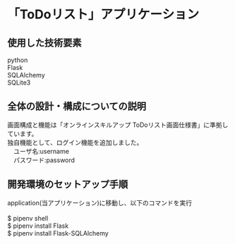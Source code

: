 # 「ToDoリスト」アプリケーション

## 使用した技術要素
python<br>
Flask<br>
SQLAlchemy<br>
SQLite3<br>

## 全体の設計・構成についての説明
画面構成と機能は「オンラインスキルアップ ToDoリスト画面仕様書」に準拠しています。<br>
独自機能として、ログイン機能を追加しました。<br>
　ユーザ名:username<br>
　パスワード:password<br>

## 開発環境のセットアップ手順
application(当アプリケーション)に移動し、以下のコマンドを実行<br>
<br>
$ pipenv shell<br>
$ pipenv install Flask<br>
$ pipenv install Flask-SQLAlchemy<br>

